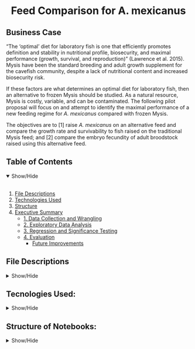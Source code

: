 <h1 align='center'> Feed Comparison for A. mexicanus </h1>

## Business Case

“The ‘optimal’ diet for laboratory fish is one that efficiently promotes definition and stability in nutritional profile, biosecurity, and maximal performance (growth, survival, and reproduction)” (Lawrence et al. 2015). Mysis have been the standard breeding and adult growth supplement for the cavefish community, despite a lack of nutritional content and increased biosecurity risk.

If these factors are what determines an optimal diet for laboratory fish, then an alternative to frozen Mysis should be studied. As a natural resource, Mysis is costly, variable, and can be contaminated. The following pilot proposal will focus on and attempt to identify the maximal performance of a new feeding regime for *A. mexicanus* compared with frozen Mysis. 

The objectives are to [1] raise *A. mexicanus* on an alternative feed and compare the growth rate and survivability to fish raised on the traditional Mysis feed; and [2] compare the embryo fecundity of adult broodstock raised using this alternative feed. 

## Table of Contents
<details open>
  <summary>Show/Hide</summary>
  <br>
  
1. [ File Descriptions ](#File_Description)
2. [ Technologies Used ](#Technologies_Used)    
3. [ Structure ](#Structure)
4. [ Executive Summary ](#Executive_Summary)
   * [ 1. Data Collection and Wrangling ](#Data_Collection_and_Wrangling)
   * [ 2. Exploratory Data Analysis ](#Exploratory_Data_Analysis) 
   * [ 3. Regression and Significance Testing ](#Regression_and_Significance_Test)
   * [ 4. Evaluation ](#Evaluation)
       * [ Future Improvements ](#Future_Improvements)
</details>

## File Descriptions
<details>
<a name="File_Description"></a>
<summary>Show/Hide</summary>
 <br>
 </details>

## Tecnologies Used:
<details>
<a name="Technologies_Used"></a>
<summary>Show/Hide</summary>
<br>
 
* <strong>RStudio</strong>
</details>
  
## Structure of Notebooks:
<details>
<a name="Structure"></a>
<summary>Show/Hide</summary>
<br>
  
<a name="Executive_Summary"></a>
## Executive Summary

<a name="Data_Collection_and_Wrangling"></a>
### Data Collection and Wrangling:
<details open>
<summary>Show/Hide</summary>
<br>
  </details>
  
<a name="Exploratory_Data_Analysis"></a>
### Exploratory Data Analysis
<details open>
<summary>Show/Hide</summary>
<br>
  </details>
  
<a name="Regression_and_Significance_Test"></a>
### Regression and Significance Testing:
<details open>
<summary>Show/Hide</summary>
<br> 
  </details>
 
<a name="Evaluation"></a>
### Evaluation
<details open>
<summary>Show/Hide</summary>
<br>
 <a name="Future_Improvements"></a>
#### Future Improvements
  </details>
  
A [workflowr][] project.

[workflowr]: https://github.com/workflowr/workflowr
